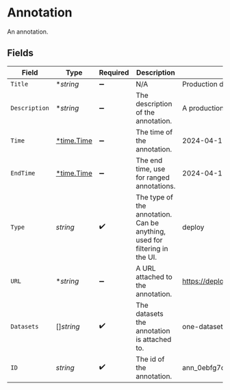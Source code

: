 # Annotation

An annotation.


## Fields

| Field                                                                      | Type                                                                       | Required                                                                   | Description                                                                | Example                                                                    |
| -------------------------------------------------------------------------- | -------------------------------------------------------------------------- | -------------------------------------------------------------------------- | -------------------------------------------------------------------------- | -------------------------------------------------------------------------- |
| `Title`                                                                    | **string*                                                                  | :heavy_minus_sign:                                                         | N/A                                                                        | Production deployment                                                      |
| `Description`                                                              | **string*                                                                  | :heavy_minus_sign:                                                         | The description of the annotation.                                         | A production deployment happened.                                          |
| `Time`                                                                     | [*time.Time](https://pkg.go.dev/time#Time)                                 | :heavy_minus_sign:                                                         | The time of the annotation.                                                | 2024-04-19T15:00:00Z                                                       |
| `EndTime`                                                                  | [*time.Time](https://pkg.go.dev/time#Time)                                 | :heavy_minus_sign:                                                         | The end time, use for ranged annotations.                                  | 2024-04-19T16:00:00Z                                                       |
| `Type`                                                                     | *string*                                                                   | :heavy_check_mark:                                                         | The type of the annotation. Can be anything, used for filtering in the UI. | deploy                                                                     |
| `URL`                                                                      | **string*                                                                  | :heavy_minus_sign:                                                         | A URL attached to the annotation.                                          | https://deployments.example.com/42                                         |
| `Datasets`                                                                 | []*string*                                                                 | :heavy_check_mark:                                                         | The datasets the annotation is attached to.                                | one-dataset,another-dataset                                                |
| `ID`                                                                       | *string*                                                                   | :heavy_check_mark:                                                         | The id of the annotation.                                                  | ann_0ebfg7cb0r9j3vc4bk4c409t48                                             |